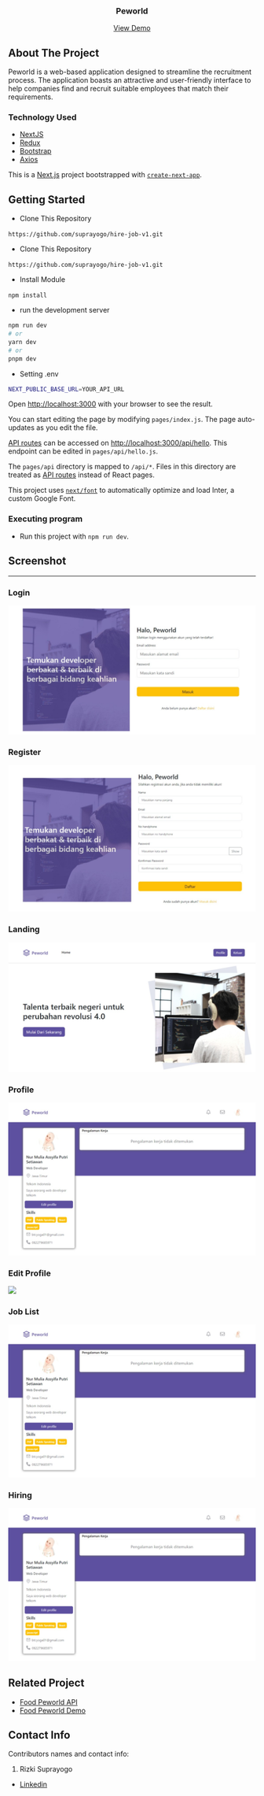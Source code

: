 
<h3 align="center">Peworld</h3>
<p align="center">
  <a href="https://hire-job-v1-rizki-suprayogo.vercel.app/">View Demo</a>
</p>

<!-- ABOUT THE PROJECT -->
## About The Project

Peworld is a web-based application designed to streamline the recruitment process. The application boasts an attractive and user-friendly interface to help companies find and recruit suitable employees that match their requirements.

### Technology Used
- [NextJS](https://nextjs.org/)
- [Redux](https://redux.js.org/)
- [Bootstrap](https://getbootstrap.com/)
- [Axios](https://github.com/axios/axios)


This is a [Next.js](https://nextjs.org/) project bootstrapped with [`create-next-app`](https://github.com/vercel/next.js/tree/canary/packages/create-next-app).

## Getting Started

- Clone This Repository

`https://github.com/suprayogo/hire-job-v1.git`

- Clone This Repository

`https://github.com/suprayogo/hire-job-v1.git`

- Install Module

`npm install`

- run the development server

```bash
npm run dev
# or
yarn dev
# or
pnpm dev
```

- Setting .env

```bash
NEXT_PUBLIC_BASE_URL=YOUR_API_URL
```


Open [http://localhost:3000](http://localhost:3000) with your browser to see the result.

You can start editing the page by modifying `pages/index.js`. The page auto-updates as you edit the file.

[API routes](https://nextjs.org/docs/api-routes/introduction) can be accessed on [http://localhost:3000/api/hello](http://localhost:3000/api/hello). This endpoint can be edited in `pages/api/hello.js`.

The `pages/api` directory is mapped to `/api/*`. Files in this directory are treated as [API routes](https://nextjs.org/docs/api-routes/introduction) instead of React pages.

This project uses [`next/font`](https://nextjs.org/docs/basic-features/font-optimization) to automatically optimize and load Inter, a custom Google Font.


### Executing program

- Run this project with `npm run dev`.


<!-- SCREENSHOT -->
## Screenshot
<hr>

### Login
<img src="./readme/ss-login.jpeg" />

### Register
<img src="./readme/ss-register.jpeg" />

### Landing
<img src="./readme/ss-landing.jpeg" />


### Profile
<img src="./readme/ss-profile.jpeg" />


### Edit Profile
<img src="./readme/ss-add.jpeg" />


### Job List
<img src="./readme/ss-profile.jpeg" />


### Hiring
<img src="./readme/ss-profile.jpeg" />

<!-- RELATED PROJECT -->
## Related Project

- [Food Peworld API](https://github.com/suprayogo/hire_job_be)
- [Food Peworld Demo](https://hire-job-v1-rizki-suprayogo.vercel.app/)

<!-- CONTACT INFO -->
## Contact Info

Contributors names and contact info:

1. Rizki Suprayogo

- [Linkedin](https://www.linkedin.com/in/rizki-suprayogo/)

